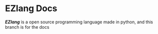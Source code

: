 # EZlang Docs
***EZlang*** is a open source programming language made in python, and this branch is for the docs

